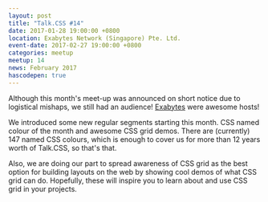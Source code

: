 ```yaml
---
layout: post
title: "Talk.CSS #14"
date: 2017-01-28 19:00:00 +0800
location: Exabytes Network (Singapore) Pte. Ltd.
event-date: 2017-02-27 19:00:00 +0800
categories: meetup
meetup: 14
news: February 2017
hascodepen: true
---
```

Although this month's meet-up was announced on short notice due to logistical mishaps, we still had an audience! [Exabytes](https://www.exabytes.sg/) were awesome hosts!

We introduced some new regular segments starting this month. CSS named colour of the month and awesome CSS grid demos. There are (currently) 147 named CSS colours, which is enough to cover us for more than 12 years worth of Talk.CSS, so that's that. 

Also, we are doing our part to spread awareness of CSS grid as the best option for building layouts on the web by showing cool demos of what CSS grid can do. Hopefully, these will inspire you to learn about and use CSS grid in your projects.
